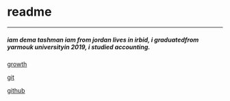 

# readme 
___

##### iam dema tashman iam from jordan lives in irbid, i graduatedfrom yarmouk universityin 2019, i studied accounting.


[growth](https://github.com/dematashman/readme1.0/blob/main/growth.md)

[git](https://github.com/dematashman/readme1.0/blob/main/git.md)

[github](https://github.com/dematashman/readme1.0/blob/main/github.md)

